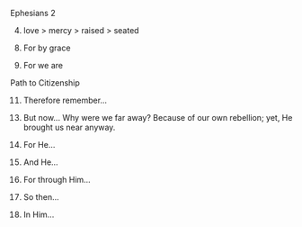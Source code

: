 Ephesians 2


4) love > mercy > raised > seated


8. For by grace

10. For we are


Path to Citizenship

11. Therefore remember...

13) But now...
    Why were we far away?  Because of our own rebellion;  yet, He brought us near anyway.

14. For He...

17. And He...

18. For through Him...

19. So then...

22. In Him...
